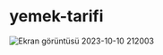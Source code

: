 # yemek-tarifi
![Ekran görüntüsü 2023-10-10 212003](https://github.com/Benyamin0001/yemek-tarifi/assets/128973635/e0630c16-3487-4cf3-bb35-693d2550f4ad)
